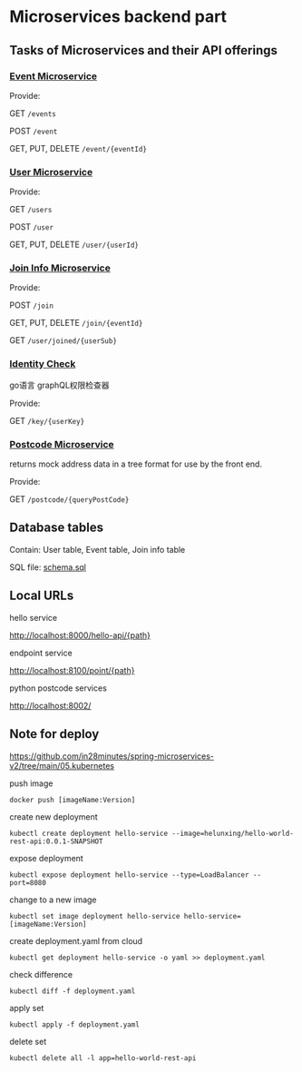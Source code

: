 # Microservices backend part

## Tasks of Microservices and their API offerings

### [Event Microservice](./event)

Provide:

GET `/events`

POST `/event`

GET, PUT, DELETE `/event/{eventId}`

### [User Microservice](./user)

Provide:

GET `/users`

POST `/user`

GET, PUT, DELETE `/user/{userId}`

### [Join Info Microservice](./joinInfo)

Provide:

POST `/join`

GET, PUT, DELETE `/join/{eventId}`

GET `/user/joined/{userSub}`

### [Identity Check]()

go语言 graphQL权限检查器

Provide:

GET `/key/{userKey}`

### [Postcode Microservice](postcode/README.md)

returns mock address data in a tree format for use by the front end.

Provide:

GET `/postcode/{queryPostCode}`

## Database tables

Contain: User table, Event table, Join info table

SQL file: [schema.sql](schema.sql)

## Local URLs

hello service

<http://localhost:8000/hello-api/{path}>

endpoint service

<http://localhost:8100/point/{path}>

python postcode services

<http://localhost:8002/>

## Note for deploy

<https://github.com/in28minutes/spring-microservices-v2/tree/main/05.kubernetes>

push image

`docker push [imageName:Version]`

create new deployment

`kubectl create deployment hello-service --image=helunxing/hello-world-rest-api:0.0.1-SNAPSHOT`

expose deployment

`kubectl expose deployment hello-service --type=LoadBalancer --port=8080`

change to a new image

`kubectl set image deployment hello-service hello-service=[imageName:Version]`

create deployment.yaml from cloud

`kubectl get deployment hello-service -o yaml >> deployment.yaml`

check difference

`kubectl diff -f deployment.yaml`

apply set

`kubectl apply -f deployment.yaml`

delete set

`kubectl delete all -l app=hello-world-rest-api`
